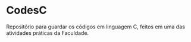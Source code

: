 # CodesC
Repositório para guardar os códigos em linguagem C, feitos em uma das atividades práticas da Faculdade.
